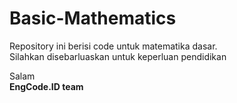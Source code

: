 # Basic-Mathematics
Repository ini berisi code untuk matematika dasar. 
<br>Silahkan disebarluaskan untuk keperluan pendidikan

Salam <br>
<b>EngCode.ID team</b>
